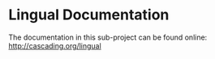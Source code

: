 # Lingual Documentation

The documentation in this sub-project can be found online: http://cascading.org/lingual